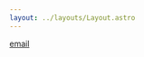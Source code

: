 ```yaml
---
layout: ../layouts/Layout.astro
---
```

<!-- Markdown Preview - https://dillinger.io/ -->

[email](mailto:info@mass.fm)
